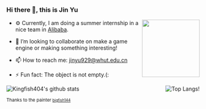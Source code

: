 ### Hi there 👋, this is Jin Yu

<img align="right" width="150px"  src="https://i.loli.net/2021/07/31/zlbHupS9nQ7a3fJ.jpg" >

- ⚙️ Currently, I am doing a summer internship in a nice team in [Alibaba](https://github.com/alibaba/).

- 👯 I’m looking to collaborate on make a game engine or making something interesting!  

- 📫 How to reach me: [jinyu929@whut.edu.cn](jinyu929@whut.edu.cn)

- ⚡ Fun fact: The object is not empty.(:

![Kingfish404's github stats](https://github-readme-stats.vercel.app/api?username=kingfish404&hide=issues&hide_rank=true)
<img align='right' src="https://github-readme-stats.vercel.app/api/top-langs/?username=kingfish404&layout=compact&custom_title=Most-Used-Langs-In-Github" alt="Top Langs!">

 <small >Thanks to the painter <a href="https://github.com/bigfish144"><small>bigfish144</small></a></small>
